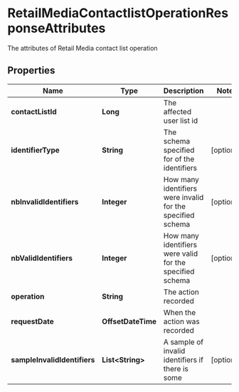 

# RetailMediaContactlistOperationResponseAttributes

The attributes of Retail Media contact list operation

## Properties

| Name | Type | Description | Notes |
|------------ | ------------- | ------------- | -------------|
|**contactListId** | **Long** | The affected user list id |  |
|**identifierType** | **String** | The schema specified for of the identifiers |  [optional] |
|**nbInvalidIdentifiers** | **Integer** | How many identifiers were invalid for the specified schema |  [optional] |
|**nbValidIdentifiers** | **Integer** | How many identifiers were valid for the specified schema |  [optional] |
|**operation** | **String** | The action recorded |  |
|**requestDate** | **OffsetDateTime** | When the action was recorded |  |
|**sampleInvalidIdentifiers** | **List&lt;String&gt;** | A sample of invalid identifiers if there is some |  [optional] |



